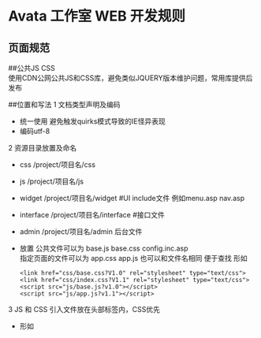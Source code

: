 Avata 工作室 WEB 开发规则
==

页面规范
-------------

##公共JS CSS   
使用CDN公网公共JS和CSS库，避免类似JQUERY版本维护问题，常用库提供后发布

##位置和写法
1 文档类型声明及编码
- 统一使用 <!DOCTYPE html> 避免触发quirks模式导致的IE怪异表现
- 编码utf-8 <meta charset="utf-8">

2 资源目录放置及命名   
- css             /project/项目名/css
- js                /project/项目名/js
- widget                /project/项目名/widget               #UI include文件 例如menu.asp nav.asp 
- interface               /project/项目名/interface              #接口文件
- admin      /project/项目名/admin         后台文件  
- 放置
  公共文件可以为 base\.js base\.css config\.inc\.asp   
  指定页面的文件可以为 app.css app.js 也可以和文件名相同 便于查找  形如   
  
      <link href="css/base.css?V1.0" rel="stylesheet" type="text/css">
      <link href="css/index.css?V1.1" rel="stylesheet" type="text/css">
      <script src="js/base.js?v1.0"></script>
      <script src="js/app.js?v1.1"></script>

3 JS 和 CSS 引入文件放在头部标签内，CSS优先   
- 形如
      <link href="//act2.chd.sdo.com/project/131202moon/common/style.css?V1.0" rel="stylesheet" type="text/css">
      <script src="//act2.chd.sdo.com/project/120629lz/js/app.js?v1.3"></script>
